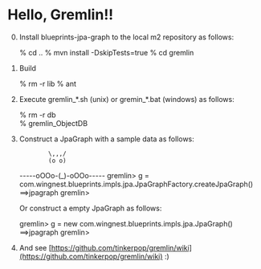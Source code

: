 Hello, Gremlin!!
==============

0) Install blueprints-jpa-graph to the local m2 repository as follows:

      % cd ..
      % mvn install -DskipTests=true
      % cd gremlin

1) Build

      % rm -r lib
      % ant

2)  Execute gremlin_\*.sh (unix) or gremin_\*.bat (windows) as follows:

      % rm -r db      
      % gremlin_ObjectDB

3) Construct a JpaGraph with a sample data as follows:

               \,,,/
               (o o)
      -----oOOo-(_)-oOOo-----
      gremlin> g = com.wingnest.blueprints.impls.jpa.JpaGraphFactory.createJpaGraph()
      ==>jpagraph
      gremlin>

   Or construct a empty JpaGraph as follows:

      gremlin> g = new com.wingnest.blueprints.impls.jpa.JpaGraph()
      ==>jpagraph
      gremlin>


4) And see [https://github.com/tinkerpop/gremlin/wiki](https://github.com/tinkerpop/gremlin/wiki) :)

